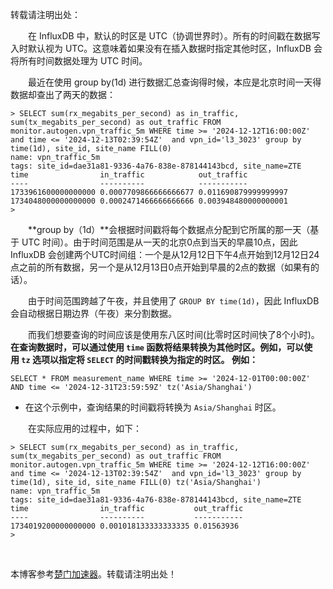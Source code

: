 
转载请注明出处：


　　在 InfluxDB 中，默认的时区是 UTC（协调世界时）。所有的时间戳在数据写入时默认视为 UTC。这意味着如果没有在插入数据时指定其他时区，InfluxDB 会将所有时间数据处理为 UTC 时间。


　　最近在使用 group by(1d) 进行数据汇总查询得时候，本应是北京时间一天得数据却查出了两天的数据：




```
> SELECT sum(rx_megabits_per_second) as in_traffic, sum(tx_megabits_per_second) as out_traffic FROM monitor.autogen.vpn_traffic_5m WHERE time >= '2024-12-12T16:00:00Z' and time <= '2024-12-13T02:39:54Z'  and vpn_id='l3_3023' group by time(1d), site_id, site_name FILL(0)
name: vpn_traffic_5m
tags: site_id=dae31a81-9336-4a76-838e-878144143bcd, site_name=ZTE
time                in_traffic            out_traffic
----                ----------            -----------
1733961600000000000 0.0007709866666666677 0.011690879999999997
1734048000000000000 0.0002471466666666666 0.003948480000000001
>
```


　　**group by（1d）**会根据时间戳将每个数据点分配到它所属的那一天（基于 UTC 时间）。由于时间范围是从一天的北京0点到当天的早晨10点，因此 InfluxDB 会创建两个UTC时间组：一个是从12月12日下午4点开始到12月12日24点之前的所有数据，另一个是从12月13日0点开始到早晨的2点的数据（如果有的话）。


　　由于时间范围跨越了午夜，并且使用了 `GROUP BY time(1d)`，因此 InfluxDB 会自动根据日期边界（午夜）来分割数据。


　　而我们想要查询的时间应该是使用东八区时间(比零时区时间快了8个小时)。**在查询数据时，可以通过使用 `time` 函数将结果转换为其他时区。例如，可以使用 `tz` 选项以指定将 `SELECT` 的时间戳转换为指定的时区。 例如：**




```
SELECT * FROM measurement_name WHERE time >= '2024-12-01T00:00:00Z' AND time <= '2024-12-31T23:59:59Z' tz('Asia/Shanghai')
```


* 在这个示例中，查询结果的时间戳将转换为 `Asia/Shanghai` 时区。


　　在实际应用的过程中，如下：




```
> SELECT sum(rx_megabits_per_second) as in_traffic, sum(tx_megabits_per_second) as out_traffic FROM monitor.autogen.vpn_traffic_5m WHERE time >= '2024-12-12T16:00:00Z' and time <= '2024-12-13T02:39:54Z'  and vpn_id='l3_3023' group by time(1d), site_id, site_name FILL(0) tz('Asia/Shanghai')
name: vpn_traffic_5m
tags: site_id=dae31a81-9336-4a76-838e-878144143bcd, site_name=ZTE
time                in_traffic           out_traffic
----                ----------           -----------
1734019200000000000 0.001018133333333335 0.01563936
>
```


 


 本博客参考[楚门加速器](https://shexiangshi.org)。转载请注明出处！
